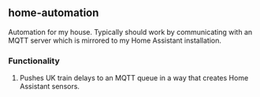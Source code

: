 home-automation
---------------

Automation for my house. Typically should work by communicating with an MQTT server which is mirrored to my Home
Assistant installation.


### Functionality

1. Pushes UK train delays to an MQTT queue in a way that creates Home Assistant sensors.